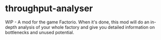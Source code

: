 # throughput-analyser

WIP - A mod for the game Factorio.
When it's done, this mod will do an in-depth analysis of your whole factory and give you detailed information on bottlenecks and unused potential.